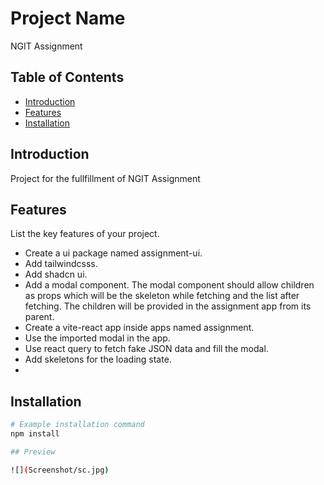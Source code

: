# Project Name

NGIT Assignment

## Table of Contents

- [Introduction](#introduction)
- [Features](#features)
- [Installation](#installation)

## Introduction

Project for the fullfillment of NGIT Assignment 

## Features

List the key features of your project.

- Create a ui package named assignment-ui.
- Add tailwindcsss.
- Add shadcn ui.
- Add a modal component. The modal component should allow children as props which will be the skeleton while fetching and the list after fetching. The children will be provided in the assignment app from its parent.
- Create a vite-react app inside apps named assignment.
- Use the imported modal in the app.
- Use react query to fetch fake JSON data and fill the modal.
- Add skeletons for the loading state.
- 
## Installation
```bash
# Example installation command
npm install

## Preview

![](Screenshot/sc.jpg)
